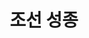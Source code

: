 ---
layout: hubs
key: Q484006
title: 조선 성종
name: 조선 성종
description: 조선의 9대 임금
score: 0.012746336438619839
degree: 19
---